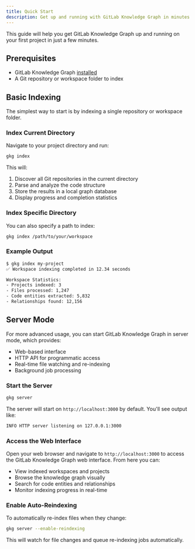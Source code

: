 ```yaml
---
title: Quick Start
description: Get up and running with GitLab Knowledge Graph in minutes
---
```


This guide will help you get GitLab Knowledge Graph up and running on your first project in just a few minutes.

## Prerequisites

- GitLab Knowledge Graph [installed](/getting-started/installation)
- A Git repository or workspace folder to index

## Basic Indexing

The simplest way to start is by indexing a single repository or workspace folder.

### Index Current Directory

Navigate to your project directory and run:

```bash
gkg index
```

This will:

1. Discover all Git repositories in the current directory
2. Parse and analyze the code structure
3. Store the results in a local graph database
4. Display progress and completion statistics

### Index Specific Directory

You can also specify a path to index:

```bash
gkg index /path/to/your/workspace
```

### Example Output

```bash
$ gkg index my-project
✅ Workspace indexing completed in 12.34 seconds

Workspace Statistics:
- Projects indexed: 3
- Files processed: 1,247
- Code entities extracted: 5,832
- Relationships found: 12,156
```

## Server Mode

For more advanced usage, you can start GitLab Knowledge Graph in server mode, which provides:

- Web-based interface
- HTTP API for programmatic access
- Real-time file watching and re-indexing
- Background job processing

### Start the Server

```bash
gkg server
```

The server will start on `http://localhost:3000` by default. You'll see output like:

```bash
INFO HTTP server listening on 127.0.0.1:3000
```

### Access the Web Interface

Open your web browser and navigate to `http://localhost:3000` to access the GitLab Knowledge Graph web interface. From here you can:

- View indexed workspaces and projects
- Browse the knowledge graph visually
- Search for code entities and relationships
- Monitor indexing progress in real-time

### Enable Auto-Reindexing

To automatically re-index files when they change:

```bash
gkg server --enable-reindexing
```

This will watch for file changes and queue re-indexing jobs automatically.
